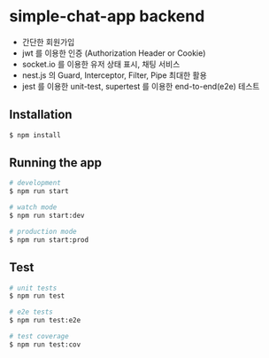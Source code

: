 # simple-chat-app backend

- 간단한 회원가입
- jwt 를 이용한 인증 (Authorization Header or Cookie)
- socket.io 를 이용한 유저 상태 표시, 채팅 서비스
- nest.js 의 Guard, Interceptor, Filter, Pipe 최대한 활용
- jest 를 이용한 unit-test, supertest 를 이용한 end-to-end(e2e) 테스트

## Installation

```bash
$ npm install
```

## Running the app

```bash
# development
$ npm run start

# watch mode
$ npm run start:dev

# production mode
$ npm run start:prod
```

## Test

```bash
# unit tests
$ npm run test

# e2e tests
$ npm run test:e2e

# test coverage
$ npm run test:cov
```
